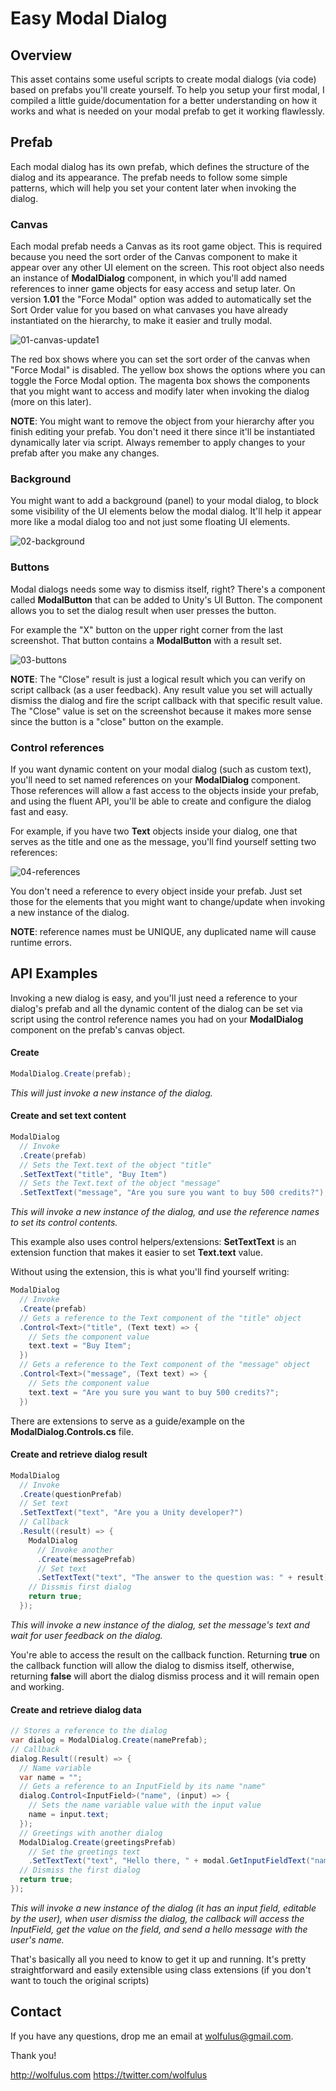 # Easy Modal Dialog



## Overview 

This asset contains some useful scripts to create modal dialogs (via code) based on prefabs you'll create yourself. To help you setup your first modal, I compiled a little guide/documentation for a better understanding on how it works and what is needed on your modal prefab to get it working flawlessly. 



## Prefab

Each modal dialog has its own prefab, which defines the structure of the dialog and its appearance. The prefab needs to follow some simple patterns, which will help you set your content later when invoking the dialog.

### Canvas

Each modal prefab needs a Canvas as its root game object. This is required because you need the sort order of the Canvas component to make it appear over any other UI element on the screen. This root object also needs an instance of **ModalDialog** component, in which you'll add named references to inner game objects for easy access and setup later. On version **1.01** the "Force Modal" option was added to automatically set the Sort Order value for you based on what canvases you have already instantiated on the hierarchy, to make it easier and trully modal.

  ![01-canvas-update1](Images\01-canvas-update1.png)

The red box shows where you can set the sort order of the canvas when "Force Modal" is disabled.
The yellow box shows the options where you can toggle the Force Modal option.
The magenta box shows the components that you might want to access and modify later when invoking the dialog (more on this later).

**NOTE**: You might want to remove the object from your hierarchy after you finish editing your prefab. You don't need it there since it'll be instantiated dynamically later via script. Always remember to apply changes to your prefab after you make any changes.

### Background

You might want to add a background (panel) to your modal dialog, to block some visibility of the UI elements below the modal dialog. It'll help it appear more like a modal dialog too and not just some floating UI elements.

![02-background](Images\02-background.png)

### Buttons

Modal dialogs needs some way to dismiss itself, right? There's a component called **ModalButton** that can be added to Unity's UI Button. The component allows you to set the dialog result when user presses the button.

For example the "X" button on the upper right corner from the last screenshot. That button contains a **ModalButton** with a result set.

 ![03-buttons](Images\03-buttons.png)

**NOTE**: The "Close" result is just a logical result which you can verify on script callback (as a user feedback). Any result value you set will actually dismiss the dialog and fire the script callback with that specific result value. The "Close" value is set on the screenshot because it makes more sense since the button is a "close" button on the example.

### Control references

If you want dynamic content on your modal dialog (such as custom text), you'll need to set named references on your **ModalDialog** component. Those references will allow a fast access to the objects inside your prefab, and using the fluent API, you'll be able to create and configure the dialog fast and easy.

For example, if you have two **Text** objects inside your dialog, one that serves as the title and one as the message, you'll find yourself setting two references:

 ![04-references](Images\04-references.png)

You don't need a reference to every object inside your prefab. Just set those for the elements that you might want to change/update when invoking a new instance of the dialog.

**NOTE**: reference names must be UNIQUE, any duplicated name will cause runtime errors.



## API Examples

Invoking a new dialog is easy, and you'll just need a reference to your dialog's prefab and all the dynamic content of the dialog can be set via script using the control reference names you had on your **ModalDialog** component on the prefab's canvas object.

#### Create

```csharp
ModalDialog.Create(prefab);
```

*This will just invoke a new instance of the dialog.*

#### Create and set text content

```csharp
ModalDialog
  // Invoke
  .Create(prefab)
  // Sets the Text.text of the object "title"
  .SetTextText("title", "Buy Item")
  // Sets the Text.text of the object "message"
  .SetTextText("message", "Are you sure you want to buy 500 credits?");
```

*This will invoke a new instance of the dialog, and use the reference names to set its control contents.*

This example also uses control helpers/extensions: 
**SetTextText** is an extension function that makes it easier to set **Text.text** value.

Without using the extension, this is what you'll find yourself writing:

```csharp
ModalDialog
  // Invoke
  .Create(prefab)
  // Gets a reference to the Text component of the "title" object
  .Control<Text>("title", (Text text) => { 
    // Sets the component value
    text.text = "Buy Item";
  })
  // Gets a reference to the Text component of the "message" object
  .Control<Text>("message", (Text text) => { 
    // Sets the component value
    text.text = "Are you sure you want to buy 500 credits?";
  })
```

There are extensions to serve as a guide/example on the **ModalDialog.Controls.cs** file.

#### Create and retrieve dialog result

```csharp
ModalDialog
  // Invoke
  .Create(questionPrefab)
  // Set text
  .SetTextText("text", "Are you a Unity developer?")
  // Callback
  .Result((result) => {
    ModalDialog
      // Invoke another
      .Create(messagePrefab)
      // Set text
      .SetTextText("text", "The answer to the question was: " + result);
    // Dissmis first dialog
    return true;
  });
```

*This will invoke a new instance of the dialog, set the message's text and wait for user feedback on the dialog.*

You're able to access the result on the callback function. Returning __true__ on the callback function will allow the dialog to dismiss itself, otherwise, returning **false** will abort the dialog dismiss process and it will remain open and working.

#### Create and retrieve dialog data

```csharp
// Stores a reference to the dialog
var dialog = ModalDialog.Create(namePrefab);
// Callback
dialog.Result((result) => {  
  // Name variable
  var name = "";  
  // Gets a reference to an InputField by its name "name"
  dialog.Control<InputField>("name", (input) => {
    // Sets the name variable value with the input value
    name = input.text;
  });
  // Greetings with another dialog
  ModalDialog.Create(greetingsPrefab)
    // Set the greetings text
    .SetTextText("text", "Hello there, " + modal.GetInputFieldText("name") + "!");
  // Dismiss the first dialog
  return true;
});
```

*This will invoke a new instance of the dialog (it has an input field, editable by the user), when user dismiss the dialog, the callback will access the InputField, get the value on the field, and send a hello message with the user's name.*



That's basically all you need to know to get it up and running. It's pretty straightforward and easily extensible using class extensions (if you don't want to touch the original scripts)



## Contact

If you have any questions, drop me an email at wolfulus@gmail.com. 

Thank you!

http://wolfulus.com
https://twitter.com/wolfulus